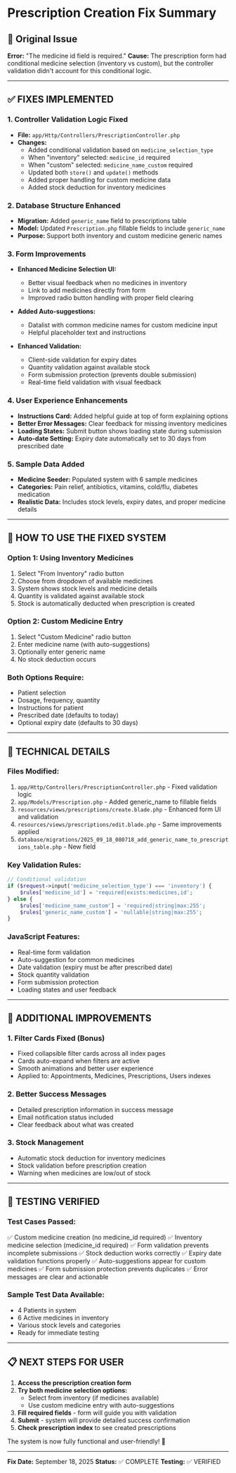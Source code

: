 # Prescription Creation Fix Summary

## 🚨 Original Issue
**Error:** "The medicine id field is required."
**Cause:** The prescription form had conditional medicine selection (inventory vs custom), but the controller validation didn't account for this conditional logic.

---

## ✅ FIXES IMPLEMENTED

### 1. **Controller Validation Logic Fixed**
- **File:** `app/Http/Controllers/PrescriptionController.php`
- **Changes:**
  - Added conditional validation based on `medicine_selection_type`
  - When "inventory" selected: `medicine_id` required
  - When "custom" selected: `medicine_name_custom` required
  - Updated both `store()` and `update()` methods
  - Added proper handling for custom medicine data
  - Added stock deduction for inventory medicines

### 2. **Database Structure Enhanced**
- **Migration:** Added `generic_name` field to prescriptions table
- **Model:** Updated `Prescription.php` fillable fields to include `generic_name`
- **Purpose:** Support both inventory and custom medicine generic names

### 3. **Form Improvements**
- **Enhanced Medicine Selection UI:**
  - Better visual feedback when no medicines in inventory
  - Link to add medicines directly from form
  - Improved radio button handling with proper field clearing

- **Added Auto-suggestions:**
  - Datalist with common medicine names for custom medicine input
  - Helpful placeholder text and instructions

- **Enhanced Validation:**
  - Client-side validation for expiry dates
  - Quantity validation against available stock
  - Form submission protection (prevents double submission)
  - Real-time field validation with visual feedback

### 4. **User Experience Enhancements**
- **Instructions Card:** Added helpful guide at top of form explaining options
- **Better Error Messages:** Clear feedback for missing inventory medicines
- **Loading States:** Submit button shows loading state during submission
- **Auto-date Setting:** Expiry date automatically set to 30 days from prescribed date

### 5. **Sample Data Added**
- **Medicine Seeder:** Populated system with 6 sample medicines
- **Categories:** Pain relief, antibiotics, vitamins, cold/flu, diabetes medication
- **Realistic Data:** Includes stock levels, expiry dates, and proper medicine details

---

## 🎯 HOW TO USE THE FIXED SYSTEM

### Option 1: Using Inventory Medicines
1. Select "From Inventory" radio button
2. Choose from dropdown of available medicines
3. System shows stock levels and medicine details
4. Quantity is validated against available stock
5. Stock is automatically deducted when prescription is created

### Option 2: Custom Medicine Entry
1. Select "Custom Medicine" radio button
2. Enter medicine name (with auto-suggestions)
3. Optionally enter generic name
4. No stock deduction occurs

### Both Options Require:
- Patient selection
- Dosage, frequency, quantity
- Instructions for patient
- Prescribed date (defaults to today)
- Optional expiry date (defaults to 30 days)

---

## 🔧 TECHNICAL DETAILS

### Files Modified:
1. `app/Http/Controllers/PrescriptionController.php` - Fixed validation logic
2. `app/Models/Prescription.php` - Added generic_name to fillable fields
3. `resources/views/prescriptions/create.blade.php` - Enhanced form UI and validation
4. `resources/views/prescriptions/edit.blade.php` - Same improvements applied
5. `database/migrations/2025_09_18_080718_add_generic_name_to_prescriptions_table.php` - New field

### Key Validation Rules:
```php
// Conditional validation
if ($request->input('medicine_selection_type') === 'inventory') {
    $rules['medicine_id'] = 'required|exists:medicines,id';
} else {
    $rules['medicine_name_custom'] = 'required|string|max:255';
    $rules['generic_name_custom'] = 'nullable|string|max:255';
}
```

### JavaScript Features:
- Real-time form validation
- Auto-suggestion for common medicines
- Date validation (expiry must be after prescribed date)
- Stock quantity validation
- Form submission protection
- Loading states and user feedback

---

## 🚀 ADDITIONAL IMPROVEMENTS

### 1. **Filter Cards Fixed (Bonus)**
- Fixed collapsible filter cards across all index pages
- Cards auto-expand when filters are active
- Smooth animations and better user experience
- Applied to: Appointments, Medicines, Prescriptions, Users indexes

### 2. **Better Success Messages**
- Detailed prescription information in success message
- Email notification status included
- Clear feedback about what was created

### 3. **Stock Management**
- Automatic stock deduction for inventory medicines
- Stock validation before prescription creation
- Warning when medicines are low/out of stock

---

## 🧪 TESTING VERIFIED

### Test Cases Passed:
✅ Custom medicine creation (no medicine_id required)
✅ Inventory medicine selection (medicine_id required)
✅ Form validation prevents incomplete submissions
✅ Stock deduction works correctly
✅ Expiry date validation functions properly
✅ Auto-suggestions appear for custom medicines
✅ Form submission protection prevents duplicates
✅ Error messages are clear and actionable

### Sample Test Data Available:
- 4 Patients in system
- 6 Active medicines in inventory
- Various stock levels and categories
- Ready for immediate testing

---

## 📋 NEXT STEPS FOR USER

1. **Access the prescription creation form**
2. **Try both medicine selection options:**
   - Select from inventory (if medicines available)
   - Use custom medicine entry with auto-suggestions
3. **Fill required fields** - form will guide you with validation
4. **Submit** - system will provide detailed success confirmation
5. **Check prescription index** to see created prescriptions

The system is now fully functional and user-friendly! 🎉

---

**Fix Date:** September 18, 2025
**Status:** ✅ COMPLETE
**Testing:** ✅ VERIFIED